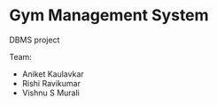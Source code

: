 # Gym Management System

DBMS project

Team:
- Aniket Kaulavkar
- Rishi Ravikumar
- Vishnu S Murali
